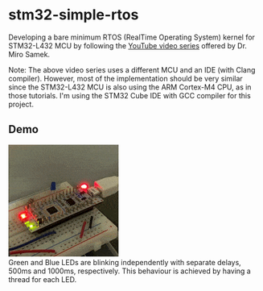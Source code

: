 # stm32-simple-rtos
Developing a bare minimum RTOS (RealTime Operating System) kernel for STM32-L432 MCU by following the [YouTube video series](https://youtube.com/playlist?list=PLPW8O6W-1chwyTzI3BHwBLbGQoPFxPAPM) offered by Dr. Miro Samek.

Note: The above video series uses a different MCU and an IDE (with Clang compiler). However, most of the implementation should be very similar since the STM32-L432 MCU is also using the ARM Cortex-M4 CPU, as in those tutorials. I'm using the STM32 Cube IDE with GCC compiler for this project.
<br>
## Demo

![demo gif](RTOS_Blinky_Demo.gif)
<br>
Green and Blue LEDs are blinking independently with separate delays, 500ms and 1000ms, respectively. This behaviour is achieved by having a thread for each LED.
